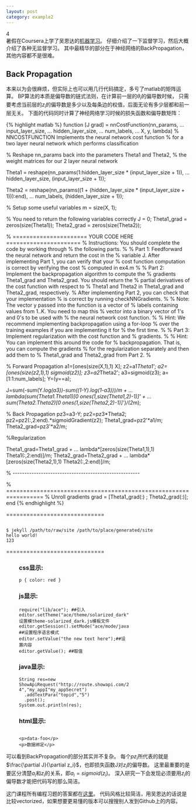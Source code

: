 ```yaml
---
layout: post
category: example2
---
```

<head>
    <script src="https://cdn.mathjax.org/mathjax/latest/MathJax.js?config=TeX-AMS-MML_HTMLorMML" type="text/javascript"></script>
    <script type="text/x-mathjax-config">
        MathJax.Hub.Config({
            tex2jax: {
            skipTags: ['script', 'noscript', 'style', 'textarea', 'pre'],
            inlineMath: [['$','$']]
            }
        });
    </script>
</head>

4\
暑假在Coursera上学了吴恩达的[机器学习](https://www.coursera.org/learn/machine-learning/)。
仔细介绍了一下监督学习，然后大概介绍了各种无监督学习。
其中最精华的部分在于神经网络的BackPropagation，其他内容都不是很难。

## Back Propagation

本来以为会很麻烦，但实际上也可以用几行代码搞定，多亏了matlab的矩阵运算。
BP算法的本质是偏导数的链式法则，在计算前一层的$\theta_i$的偏导数时候，
只需要考虑当前层的$z_i$的偏导数是多少以及每条边的权值，后面无论有多少层都和前一层无关。
下面的代码同时计算了神经网络学习时候的损失函数和偏导数矩阵：

{% highlight matlab %}
function [J grad] = nnCostFunction(nn_params, ...
                                   input_layer_size, ...
                                   hidden_layer_size, ...
                                   num_labels, ...
                                   X, y, lambda)
% NNCOSTFUNCTION Implements the neural network cost function
% for a two layer neural network which performs classification

% Reshape nn_params back into the parameters Theta1 and Theta2, 
% the weight matrices for our 2 layer neural network

Theta1 = reshape(nn_params(1:hidden_layer_size * (input_layer_size + 1)), ...
                 hidden_layer_size, (input_layer_size + 1));

Theta2 = reshape(nn_params((1 + (hidden_layer_size * (input_layer_size + 1))):end), ...
                 num_labels, (hidden_layer_size + 1));

% Setup some useful variables
m = size(X, 1);
     
% You need to return the following variables correctly 
J = 0;
Theta1_grad = zeros(size(Theta1));
Theta2_grad = zeros(size(Theta2));

% ====================== YOUR CODE HERE ======================
% Instructions: You should complete the code by working through
%               the following parts.
%
% Part 1: Feedforward the neural network and return the cost in the
%   variable J. After implementing Part 1, you can verify that your
%   cost function computation is correct by verifying the cost
%   computed in ex4.m
%
% Part 2: Implement the backpropagation algorithm to compute the 
%  gradients Theta1_grad and Theta2_grad. You should return the
%  partial derivatives of the cost function with respect to
%  Theta1 and Theta2 in Theta1_grad and Theta2_grad, respectively.
%  After implementing Part 2, you can check that your implementation 
%  is correct by running checkNNGradients.
%
%  Note: The vector y passed into the function is a vector of
%        labels containing values from 1..K. You need to map this
%        vector into a binary vector of 1's and 0's to be used with
%        the neural network cost function.
%
%  Hint: We recommend implementing backpropagation using a for-loop
%        over the training examples if you are implementing it for
%        the first time.
%
% Part 3: Implement regularization with the cost function and
%        gradients.
%
%  Hint: You can implement this around the code for
%        backpropagation. That is, you can compute the gradients
%        for the regularization separately and then add them to
%        Theta1_grad and Theta2_grad from Part 2.
%

% Forward Propagation
a1=[ones(size(X,1),1) X];
z2=a1*Theta1';
a2=[ones(size(z2,1),1) sigmoid(z2)];
z3=a2*Theta2';
a3=sigmoid(z3);
a=[1:1:num_labels];
Y=(y==a);

J=sum(-sum(Y.*log(a3))-sum((1-Y).*log(1-a3)))/m + ...
    lambda*(sum(Theta1.*Theta1)*[0 ones(1,size(Theta1,2)-1)]' + ...
    sum(Theta2.*Theta2)*[0 ones(1,size(Theta2,2)-1)]')/(2*m);

% Back Propagation
pz3=a3-Y;
pz2=pz3*Theta2;
pz2=pz2(:,2:end).*sigmoidGradient(z2);
Theta1_grad=pz2'*a1/m;
Theta2_grad=pz3'*a2/m;

%Regularization

Theta1_grad=Theta1_grad + ...
    lambda*[zeros(size(Theta1,1),1) Theta1(:,2:end)]/m;
Theta2_grad=Theta2_grad + ...
    lambda*[zeros(size(Theta2,1),1) Theta2(:,2:end)]/m;

% ------------------------------------------------------

% =================================================================
% Unroll gradients
grad = [Theta1_grad(:) ; Theta2_grad(:)];
end
{% endhighlight %}

=============================

<pre class="terminal" background=0xffff><code>
$ jekyll /path/to/raw/site /path/to/place/generated/site
hello world!
123
</code></pre>

=============================

<!DOCTYPE html>
<html>

<head>
  <meta charset="UTF-8">
  <meta name="viewport" content="width=device-width, initial-scale=1.0">
  <meta http-equiv="X-UA-Compatible" content="ie=edge">
  <title>Prism 代码语法高亮</title>
  <link href="https://cdn.bootcss.com/prism/1.15.0/themes/prism.css" rel="stylesheet">
  <link href="https://cdn.bootcss.com/prism/1.15.0/plugins/line-numbers/prism-line-numbers.css" rel="stylesheet">
  <!-- <link href="https://cdn.bootcss.com/prism/1.15.0/themes/prism-okaidia.css" rel="stylesheet"> -->
  <style>
    #box {
      width: 60%;
      margin-left: 35px;
    }
  </style>
</head>

<body>
  <div id="box">
    <h3>css显示:</h3>
    <pre class="line-numbers"><code class="language-css">p { color: red }
</code></pre>
    <h3>js显示:</h3>
    <pre class="line-numbers"><code class="language-js">require("lib/ace"); ##引入
editor.setTheme("ace/theme/solarized_dark");##设置模theme-solarized_dark.js模板文件
editor.getSession().setMode("ace/mode/javascript"); ##设置程序语言模式
editor.setValue("the new text here");##设置内容
editor.getValue(); ##取值</code></pre>
    <h3>java显示:</h3>
    <pre class="line-numbers"><code class="language-java">String res=new ShowApiRequest("http://route.showapi.com/213-4","my_appI"my_appSecret")
  .addTextPara("topid","5")
  .post();
System.out.println(res);
</code></pre>
    <h3>html显示:</h3>
    <pre class="line-numbers"><code id="code-1" class="language-html"></code></pre>
    <pre class="line-numbers"><code id="code-2" class="language-html">&lt;p>data-foo&lt;/p&gt;
&lt;p>数据绑定&lt;/p></code></pre>
  </div>
  <script src="https://cdn.bootcss.com/prism/1.15.0/prism.js"></script>
  <script src="https://cdn.bootcss.com/prism/1.15.0/components/prism-java.js"></script>
  <script src="https://cdn.bootcss.com/prism/1.15.0/plugins/line-numbers/prism-line-numbers.js"></script>
  <script src="https://cdn.bootcss.com/jquery/1.11.0/jquery.min.js"></script>
  <script>
    var text =
      '<link href="https://cdn.bootcss.com/prism/1.15.0/themes/prism.css" rel="stylesheet">\n' + '<p>js操作html数据绑定</p>';
    var text = $('#code-1').text(text)
    console.log($('#code-1').text());
  </script>
</body>

</html>


可以看到BackPropagation的部分其实并不复杂。
每个$pz_i$所代表的就是$\frac{\partial J}{\partial z_i}$，也即损失函数J对$z_i$的偏导数。
这里最重要的是要区分清楚$a_i$和$z_i$的关系，即$a_i=sigmoid(z_i)$。
深入研究一下会发现必须要用$z_i$的偏导数才能把代码写的那么简洁。

这门课程所有编程习题的答案都在[这里](https://github.com/hyf20010101/machine_learning)。
代码风格比较简洁，用吴恩达的话说是比较vectorized，如果想要更易懂的版本可以搜搜别人发到Github上的内容。

